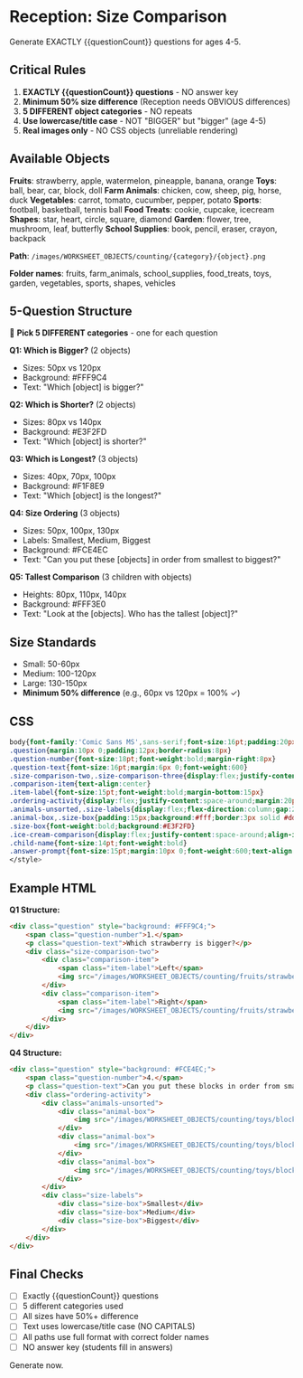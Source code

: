 # Reception: Size Comparison

Generate EXACTLY {{questionCount}} questions for ages 4-5.

## Critical Rules

1. **EXACTLY {{questionCount}} questions** - NO answer key
2. **Minimum 50% size difference** (Reception needs OBVIOUS differences)
3. **5 DIFFERENT object categories** - NO repeats
4. **Use lowercase/title case** - NOT "BIGGER" but "bigger" (age 4-5)
5. **Real images only** - NO CSS objects (unreliable rendering)

## Available Objects

**Fruits**: strawberry, apple, watermelon, pineapple, banana, orange
**Toys**: ball, bear, car, block, doll
**Farm Animals**: chicken, cow, sheep, pig, horse, duck
**Vegetables**: carrot, tomato, cucumber, pepper, potato
**Sports**: football, basketball, tennis ball
**Food Treats**: cookie, cupcake, icecream
**Shapes**: star, heart, circle, square, diamond
**Garden**: flower, tree, mushroom, leaf, butterfly
**School Supplies**: book, pencil, eraser, crayon, backpack

**Path**: `/images/WORKSHEET_OBJECTS/counting/{category}/{object}.png`

**Folder names**: fruits, farm_animals, school_supplies, food_treats, toys, garden, vegetables, sports, shapes, vehicles

## 5-Question Structure

🚨 **Pick 5 DIFFERENT categories** - one for each question

**Q1: Which is Bigger?** (2 objects)
- Sizes: 50px vs 120px
- Background: #FFF9C4
- Text: "Which [object] is bigger?"

**Q2: Which is Shorter?** (2 objects)
- Sizes: 80px vs 140px
- Background: #E3F2FD
- Text: "Which [object] is shorter?"

**Q3: Which is Longest?** (3 objects)
- Sizes: 40px, 70px, 100px
- Background: #F1F8E9
- Text: "Which [object] is the longest?"

**Q4: Size Ordering** (3 objects)
- Sizes: 50px, 100px, 130px
- Labels: Smallest, Medium, Biggest
- Background: #FCE4EC
- Text: "Can you put these [objects] in order from smallest to biggest?"

**Q5: Tallest Comparison** (3 children with objects)
- Heights: 80px, 110px, 140px
- Background: #FFF3E0
- Text: "Look at the [objects]. Who has the tallest [object]?"

## Size Standards

- Small: 50-60px
- Medium: 100-120px
- Large: 130-150px
- **Minimum 50% difference** (e.g., 60px vs 120px = 100% ✓)

## CSS
```css
body{font-family:'Comic Sans MS',sans-serif;font-size:16pt;padding:20px;background:#fff}
.question{margin:10px 0;padding:12px;border-radius:8px}
.question-number{font-size:18pt;font-weight:bold;margin-right:8px}
.question-text{font-size:16pt;margin:6px 0;font-weight:600}
.size-comparison-two,.size-comparison-three{display:flex;justify-content:space-around;align-items:flex-end;margin:20px auto;padding:20px;background:#f8f9ff;border:3px solid #4CAF50;border-radius:12px;max-width:600px;gap:30px}
.comparison-item{text-align:center}
.item-label{font-size:15pt;font-weight:bold;margin-bottom:15px}
.ordering-activity{display:flex;justify-content:space-around;margin:20px auto;max-width:600px;gap:30px}
.animals-unsorted,.size-labels{display:flex;flex-direction:column;gap:20px}
.animal-box,.size-box{padding:15px;background:#fff;border:3px solid #ddd;border-radius:10px;text-align:center;min-width:120px}
.size-box{font-weight:bold;background:#E3F2FD}
.ice-cream-comparison{display:flex;justify-content:space-around;align-items:flex-end;margin:20px auto;padding:20px;background:#FFF3E0;border:3px solid #FF9800;border-radius:12px;max-width:500px;min-height:200px}
.child-name{font-size:14pt;font-weight:bold}
.answer-prompt{font-size:15pt;margin:10px 0;font-weight:600;text-align:center}
</style>
```

## Example HTML

**Q1 Structure:**
```html
<div class="question" style="background: #FFF9C4;">
    <span class="question-number">1.</span>
    <p class="question-text">Which strawberry is bigger?</p>
    <div class="size-comparison-two">
        <div class="comparison-item">
            <span class="item-label">Left</span>
            <img src="/images/WORKSHEET_OBJECTS/counting/fruits/strawberry.png" width="50" height="50" alt="Small strawberry" />
        </div>
        <div class="comparison-item">
            <span class="item-label">Right</span>
            <img src="/images/WORKSHEET_OBJECTS/counting/fruits/strawberry.png" width="120" height="120" alt="Big strawberry" />
        </div>
    </div>
</div>
```

**Q4 Structure:**
```html
<div class="question" style="background: #FCE4EC;">
    <span class="question-number">4.</span>
    <p class="question-text">Can you put these blocks in order from smallest to biggest?</p>
    <div class="ordering-activity">
        <div class="animals-unsorted">
            <div class="animal-box">
                <img src="/images/WORKSHEET_OBJECTS/counting/toys/block.png" width="50" height="50" alt="Small block" />
            </div>
            <div class="animal-box">
                <img src="/images/WORKSHEET_OBJECTS/counting/toys/block.png" width="100" height="100" alt="Medium block" />
            </div>
            <div class="animal-box">
                <img src="/images/WORKSHEET_OBJECTS/counting/toys/block.png" width="130" height="130" alt="Large block" />
            </div>
        </div>
        <div class="size-labels">
            <div class="size-box">Smallest</div>
            <div class="size-box">Medium</div>
            <div class="size-box">Biggest</div>
        </div>
    </div>
</div>
```


## Final Checks

- [ ] Exactly {{questionCount}} questions
- [ ] 5 different categories used
- [ ] All sizes have 50%+ difference
- [ ] Text uses lowercase/title case (NO CAPITALS)
- [ ] All paths use full format with correct folder names
- [ ] NO answer key (students fill in answers)

Generate now.
